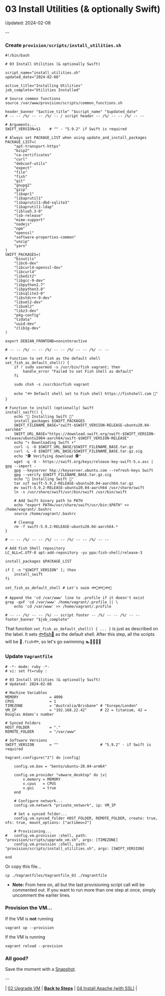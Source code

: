 # 03 Install Utilities (& optionally Swift)

Updated: 2024-02-08

--

### Create `provision/scripts/install_utilities.sh`

```
#!/bin/bash

# 03 Install Utilities (& optionally Swift)

script_name="install_utilities.sh"
updated_date="2024-02-08"

active_title="Installing Utilities"
job_complete="Utilities Installed"

# Source common functions
source /var/www/provision/scripts/common_functions.sh

header_banner "$active_title" "$script_name" "$updated_date"
# -- -- /%/ -- -- /%/ -- / script header -- /%/ -- -- /%/ -- --

# Arguments...
SWIFT_VERSION=$1    # "" - "5.9.2" if Swift is required

# Always set PACKAGE_LIST when using update_and_install_packages
PACKAGE_LIST=(
	"apt-transport-https"
	"bzip2"
	"ca-certificates"
	"curl"
	"debconf-utils"
	"expect"
	"file"
	"fish"
	"git"
	"gnupg2"
	"gzip"
	"libapr1"
	"libaprutil1"
	"libaprutil1-dbd-sqlite3"
	"libaprutil1-ldap"
	"liblua5.3-0"
	"lsb-release"
	"mime-support"
	"nodejs"
	"npm"
	"openssl"
	"software-properties-common"
	"unzip"
	"yarn"
)
SWIFT_PACKAGES=(
	"binutils"
	"libc6-dev"
	"libcurl4-openssl-dev"
	"libcurl4"
	"libedit2"
	"libgcc-9-dev"
	"libpython2.7"
	"libpython3.8"
	"libsqlite3-0"
	"libstdc++-9-dev"
	"libxml2-dev"
	"libxml2"
	"libz3-dev"
	"pkg-config"
	"tzdata"
	"uuid-dev"
	"zlib1g-dev"
)

export DEBIAN_FRONTEND=noninteractive

# -- -- /%/ -- -- /%/ -- -- /%/ -- -- /%/ -- --

# Function to set Fish as the default shell
set_fish_as_default_shell() {
	if ! sudo usermod -s /usr/bin/fish vagrant; then
		handle_error "Failed to set Fish shell as default"
	fi

	sudo chsh -s /usr/bin/fish vagrant

	echo "🐟 Default shell set to Fish shell https://fishshell.com 🐠"
}

# Function to install (optionally) Swift
install_swift() {
	echo "🚀 Installing Swift 🦜"
	install_packages $SWIFT_PACKAGES
	SWIFT_FILENAME_BASE="swift-$SWIFT_VERSION-RELEASE-ubuntu20.04-aarch64"
	SWIFT_URL_BASE="https://download.swift.org/swift-$SWIFT_VERSION-release/ubuntu2004-aarch64/swift-$SWIFT_VERSION-RELEASE"
	echo "⬇️ Downloading Swift ⬇️"
	curl -L -O $SWIFT_URL_BASE/$SWIFT_FILENAME_BASE.tar.gz
	curl -L -O $SWIFT_URL_BASE/$SWIFT_FILENAME_BASE.tar.gz.sig
	echo "🕵️ Verifying download 🕵️"
	wget -q -O - https://swift.org/keys/release-key-swift-5.x.asc | gpg --import -
	gpg --keyserver hkp://keyserver.ubuntu.com --refresh-keys Swift
	gpg --verify $SWIFT_FILENAME_BASE.tar.gz.sig
	echo "🔄 Installing Swift 🔄"
	tar xzf swift-5.9.2-RELEASE-ubuntu20.04-aarch64.tar.gz
	mv swift-5.9.2-RELEASE-ubuntu20.04-aarch64 /usr/share/swift
	ln -s /usr/share/swift/usr/bin/swift /usr/bin/swift

	# Add Swift binary path to PATH
	echo "export PATH=/usr/share/swift/usr/bin:$PATH" >> /home/vagrant/.bashrc
	source /home/vagrant/.bashrc

	# Cleanup
	rm -f swift-5.9.2-RELEASE-ubuntu20.04-aarch64.*
}

# -- -- /%/ -- -- /%/ -- -- /%/ -- -- /%/ -- --

# Add Fish Shell repository
LC_ALL=C.UTF-8 apt-add-repository -yu ppa:fish-shell/release-3

install_packages $PACKAGE_LIST

if [ -n "$SWIFT_VERSION" ]; then
	install_swift
fi

set_fish_as_default_shell # Let's swim 🐟🐠🐟🐠🐟🐠

# Append the 'cd /var/www' line to .profile if it doesn't exist
grep -qxF 'cd /var/www' /home/vagrant/.profile || \
	echo 'cd /var/www' >> /home/vagrant/.profile

# -- -- /%/ -- -- /%/ -- script footer -- /%/ -- -- /%/ -- --
footer_banner "$job_complete"
```

That function `set_fish_as_default_shell() { ... }` is just as described on the label. It sets [🐟fish🐠](https://fishshell.com) as the default shell. After this step, all the scripts will be 🐠`.fish`🐟, so let's go swimming 🏊🏊‍♀️🏊‍♂️

### Update `Vagrantfile`

```
# -*- mode: ruby -*-
# vi: set ft=ruby :

# 03 Install Utilities (& optionally Swift)
# Updated: 2024-02-08

# Machine Variables
MEMORY              = 4096
CPUS                = 1
TIMEZONE            = "Australia/Brisbane" # "Europe/London"
VM_IP               = "192.168.22.42"      # 22 = titanium, 42 = Douglas Adams's number

# Synced Folders
HOST_FOLDER         = "."
REMOTE_FOLDER       = "/var/www"

# Software Versions
SWIFT_VERSION       = ""                   # "5.9.2" - if Swift is required

Vagrant.configure("2") do |config|

	config.vm.box = "bento/ubuntu-20.04-arm64"

	config.vm.provider "vmware_desktop" do |v|
		v.memory = MEMORY
		v.cpus   = CPUS
		v.gui    = true
	end

	# Configure network...
	config.vm.network "private_network", ip: VM_IP

	# Set a synced folder...
	config.vm.synced_folder HOST_FOLDER, REMOTE_FOLDER, create: true, nfs: true, mount_options: ["actimeo=2"]

	# Provisioning...
#	config.vm.provision :shell, path: "provision/scripts/upgrade_vm.sh", args: [TIMEZONE]
	config.vm.provision :shell, path: "provision/scripts/install_utilities.sh", args: [SWIFT_VERSION]

end
```

Or copy this file...

```
cp ./Vagrantfiles/Vagrantfile_03 ./Vagrantfile
```

* **Note:** From here on, all but the last provisioning script call will be commented out. If you want to run more than one step at once, simply uncomment the earlier lines.

### Provision the VM...

If the VM is **not** running

```
vagrant up --provision
```

If the VM is running

```
vagrant reload --provision
```

### All good?

Save the moment with a [Snapshot](./Snapshots.md).

--

| [02 Upgrade VM](./02_Upgrade_VM.md)
| [**Back to Steps**](../README.md)
| [04 Install Apache (with SSL)](./04_Install_Apache.md)
|
